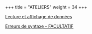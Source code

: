 +++
title = "ATELIERS"
weight = 34
+++

[Lecture et affichage de données](../atelier-input_print.ipynb)

[Erreurs de syntaxe - FACULTATIF](../atelier-erreurs_syntaxe.ipynb)




